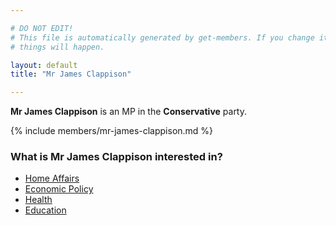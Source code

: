 ```yaml
---

# DO NOT EDIT!
# This file is automatically generated by get-members. If you change it, bad
# things will happen.

layout: default
title: "Mr James Clappison"

---
```


**Mr James Clappison** is an MP in the **Conservative** party.

{% include members/mr-james-clappison.md %}

### What is Mr James Clappison interested in?


* [Home Affairs](/interests/home-affairs.html)
* [Economic Policy](/interests/economic-policy.html)
* [Health](/interests/health.html)
* [Education](/interests/education.html)
